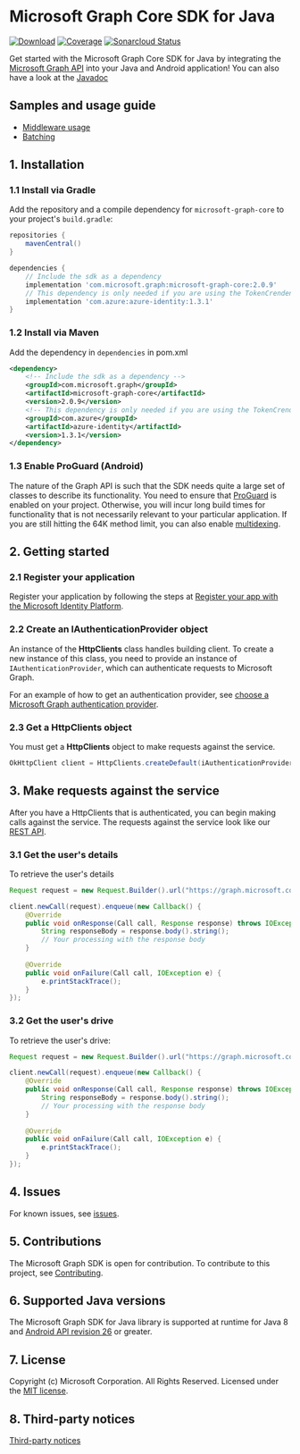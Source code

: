 # Microsoft Graph Core SDK for Java

[![Download](https://img.shields.io/maven-central/v/com.microsoft.graph/microsoft-graph-core.svg)](https://search.maven.org/artifact/com.microsoft.graph/microsoft-graph-core) [![Coverage](https://sonarcloud.io/api/project_badges/measure?project=microsoftgraph_msgraph-sdk-java-core&metric=coverage)](https://sonarcloud.io/dashboard?id=microsoftgraph_msgraph-sdk-java-core) [![Sonarcloud Status](https://sonarcloud.io/api/project_badges/measure?project=microsoftgraph_msgraph-sdk-java-core&metric=alert_status)](https://sonarcloud.io/dashboard?id=microsoftgraph_msgraph-sdk-java-core)

Get started with the Microsoft Graph Core SDK for Java by integrating the [Microsoft Graph API](https://developer.microsoft.com/en-us/graph/get-started/java) into your Java and Android application! You can also have a look at the [Javadoc](https://docs.microsoft.com/en-us/java/api/com.microsoft.graph.httpcore?view=graph-core-java)

## Samples and usage guide

- [Middleware usage](https://github.com/microsoftgraph/msgraph-sdk-design/)
- [Batching](https://docs.microsoft.com/en-us/graph/sdks/batch-requests?tabs=java)

## 1. Installation

### 1.1 Install via Gradle

Add the repository and a compile dependency for `microsoft-graph-core` to your project's `build.gradle`:

```groovy
repositories {
    mavenCentral()
}

dependencies {
    // Include the sdk as a dependency
    implementation 'com.microsoft.graph:microsoft-graph-core:2.0.9'
    // This dependency is only needed if you are using the TokenCrendentialAuthProvider
    implementation 'com.azure:azure-identity:1.3.1'
}
```

### 1.2 Install via Maven

Add the dependency in `dependencies` in pom.xml

```xml
<dependency>
    <!-- Include the sdk as a dependency -->
    <groupId>com.microsoft.graph</groupId>
    <artifactId>microsoft-graph-core</artifactId>
    <version>2.0.9</version>
    <!-- This dependency is only needed if you are using the TokenCrendentialAuthProvider -->
    <groupId>com.azure</groupId>
    <artifactId>azure-identity</artifactId>
    <version>1.3.1</version>
</dependency>
```

### 1.3 Enable ProGuard (Android)

The nature of the Graph API is such that the SDK needs quite a large set of classes to describe its functionality. You need to ensure that [ProGuard](https://developer.android.com/studio/build/shrink-code.html) is enabled on your project. Otherwise, you will incur long build times for functionality that is not necessarily relevant to your particular application. If you are still hitting the 64K method limit, you can also enable [multidexing](https://developer.android.com/studio/build/multidex.html).

## 2. Getting started

### 2.1 Register your application

Register your application by following the steps at [Register your app with the Microsoft Identity Platform](https://docs.microsoft.com/graph/auth-register-app-v2).

### 2.2 Create an IAuthenticationProvider object

An instance of the **HttpClients** class handles building client. To create a new instance of this class, you need to provide an instance of `IAuthenticationProvider`, which can authenticate requests to Microsoft Graph.

For an example of how to get an authentication provider, see [choose a Microsoft Graph authentication provider](https://docs.microsoft.com/graph/sdks/choose-authentication-providers?tabs=Java).

### 2.3 Get a HttpClients object


You must get a **HttpClients** object to make requests against the service.

```java
OkHttpClient client = HttpClients.createDefault(iAuthenticationProvider);
```

## 3. Make requests against the service

After you have a HttpClients that is authenticated, you can begin making calls against the service. The requests against the service look like our [REST API](https://developer.microsoft.com/en-us/graph/docs/concepts/overview).

### 3.1 Get the user's details

To retrieve the user's details

```java
Request request = new Request.Builder().url("https://graph.microsoft.com/v1.0/me/").build();

client.newCall(request).enqueue(new Callback() {
	@Override
	public void onResponse(Call call, Response response) throws IOException {
		String responseBody = response.body().string();
		// Your processing with the response body 
	}
			
	@Override
	public void onFailure(Call call, IOException e) {
		e.printStackTrace();
	}
});
```

### 3.2 Get the user's drive

To retrieve the user's drive:

```java
Request request = new Request.Builder().url("https://graph.microsoft.com/v1.0/me/drive").build();

client.newCall(request).enqueue(new Callback() {
	@Override
	public void onResponse(Call call, Response response) throws IOException {
		String responseBody = response.body().string();
		// Your processing with the response body 
	}
			
	@Override
	public void onFailure(Call call, IOException e) {
		e.printStackTrace();
	}
});
```

## 4. Issues

For known issues, see [issues](https://github.com/MicrosoftGraph/msgraph-sdk-java-core/issues).

## 5. Contributions

The Microsoft Graph SDK is open for contribution. To contribute to this project, see [Contributing](https://github.com/microsoftgraph/msgraph-sdk-java-core/blob/master/CONTRIBUTING.md).

## 6. Supported Java versions

The Microsoft Graph SDK for Java library is supported at runtime for Java 8 and [Android API revision 26](http://source.android.com/source/build-numbers.html) or greater.


## 7. License

Copyright (c) Microsoft Corporation. All Rights Reserved. Licensed under the [MIT license](LICENSE).

## 8. Third-party notices

[Third-party notices](THIRD%20PARTY%20NOTICES)
